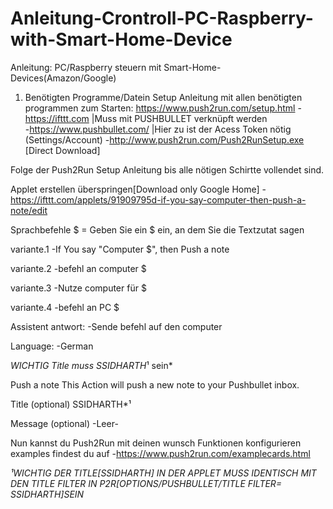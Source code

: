 # Anleitung-Crontroll-PC-Raspberry-with-Smart-Home-Device
Anleitung: PC/Raspberry steuern mit Smart-Home-Devices(Amazon/Google)

1. Benötigten Programme/Datein 
Setup Anleitung mit allen benötigten programmen zum Starten: https://www.push2run.com/setup.html
-https://ifttt.com           |Muss mit PUSHBULLET verknüpft werden	
-https://www.pushbullet.com/ |Hier zu ist der Acess Token nötig (Settings/Account)
-http://www.push2run.com/Push2RunSetup.exe [Direct Download]

Folge der Push2Run Setup Anleitung bis alle nötigen Schirtte vollendet sind.

Applet erstellen überspringen[Download only Google Home]
-https://ifttt.com/applets/91909795d-if-you-say-computer-then-push-a-note/edit

Sprachbefehle $ = Geben Sie ein $ ein, an dem Sie die Textzutat sagen

variante.1		-If You say "Computer $", then Push a note  

variante.2		-befehl an computer $

variante.3		-Nutze computer für $

variante.4		-befehl an PC $

Assistent antwort:	-Sende befehl auf den computer

Language:		-German

*WICHTIG Title muss SSIDHARTH*¹ sein* 

Push a note
This Action will push a new note to your Pushbullet inbox.

Title (optional)
SSIDHARTH*¹

Message (optional)
-Leer-
								
Nun kannst du Push2Run mit deinen wunsch Funktionen konfigurieren examples findest du auf
-https://www.push2run.com/examplecards.html


*¹WICHTIG DER TITLE[SSIDHARTH] IN DER APPLET MUSS IDENTISCH MIT DEN TITLE FILTER IN P2R[OPTIONS/PUSHBULLET/TITLE FILTER= SSIDHARTH]SEIN*
